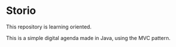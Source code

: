 # Storio

This repository is learning oriented.

This is a simple digital agenda made in Java, using the MVC pattern.
